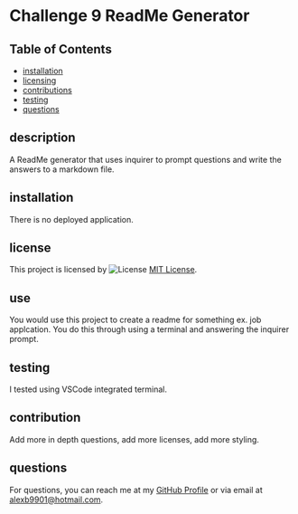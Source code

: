 # Challenge 9 ReadMe Generator

## Table of Contents
- [installation](#installation)
- [licensing](#licensing)
- [contributions](#contributions)
- [testing](#testing)
- [questions](#questions)


## description
A ReadMe generator that uses inquirer to prompt questions and write the answers to a markdown file.

## installation
There is no deployed application.

## license
This project is licensed by ![License](https://img.shields.io/badge/License-MIT-yellow.svg) [MIT License](https://opensource.org/licenses/MIT).

## use
You would use this project to create a readme for something ex. job applcation. You do this through using a terminal and answering the inquirer prompt.

## testing
I tested using VSCode integrated terminal.

## contribution
Add more in depth questions, add more licenses, add more styling.

## questions
For questions, you can reach me at my [GitHub Profile](https://github.com/AlexBlaylock) or via email at alexb9901@hotmail.com.